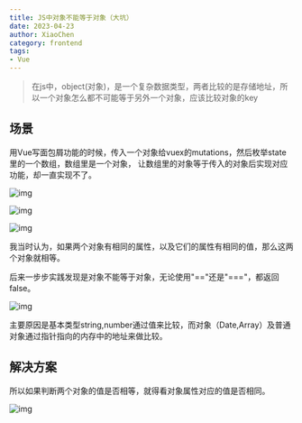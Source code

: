 ```yaml
---
title: JS中对象不能等于对象（大坑）
date: 2023-04-23
author: XiaoChen
category: frontend
tags:
- Vue
---
```


> 在js中，object(对象)，是一个复杂数据类型，两者比较的是存储地址，所以一个对象怎么都不可能等于另外一个对象，应该比较对象的key

<!-- more -->

## 场景

用Vue写面包屑功能的时候，传入一个对象给vuex的mutations，然后枚举state里的一个数组，数组里是一个对象， 让数组里的对象等于传入的对象后实现对应功能，却一直实现不了。

![img](https://img-blog.csdnimg.cn/c7b1b20c846045f6bdda0b4afc6d4d02.png)

![img](https://img-blog.csdnimg.cn/0abe620cf3504676a4edeeb48e578c30.png)

![img](https://img-blog.csdnimg.cn/d134750fc45a498894b364acc5a46e37.jpeg)

我当时认为，如果两个对象有相同的属性，以及它们的属性有相同的值，那么这两个对象就相等。

后来一步步实践发现是对象不能等于对象，无论使用"=="还是"==="，都返回false。

![img](https://img-blog.csdnimg.cn/6bce882a7dee41bf93ff123326135fb9.png)

主要原因是基本类型string,number通过值来比较，而对象（Date,Array）及普通对象通过指针指向的内存中的地址来做比较。

## 解决方案

所以如果判断两个对象的值是否相等，就得看对象属性对应的值是否相同。

![img](https://img-blog.csdnimg.cn/92c77e09a31b49eabbcdcbb1bf49a4f2.png)
